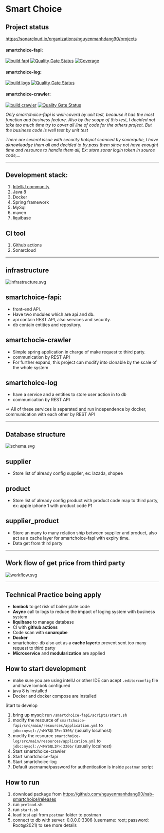 # Smart Choice

## Project status

https://sonarcloud.io/organizations/nguyenmanhdang90/projects

#### smartchoice-fapi: 

[![build fapi](https://github.com/nguyenmanhdang90/nab-smartchoice/actions/workflows/build.yml/badge.svg)](https://github.com/nguyenmanhdang90/nab-smartchoice/actions/workflows/build.yml)
[![Quality Gate Status](https://sonarcloud.io/api/project_badges/measure?project=nguyenmanhdang90_nab-smartchoice&metric=alert_status)](https://sonarcloud.io/dashboard?id=nguyenmanhdang90_nab-smartchoice)
[![Coverage](https://sonarcloud.io/api/project_badges/measure?project=nguyenmanhdang90_nab-smartchoice&metric=coverage)](https://sonarcloud.io/dashboard?id=nguyenmanhdang90_nab-smartchoice)

#### smartchoice-log:

[![build logs](https://github.com/nguyenmanhdang90/nab-smartchoice/actions/workflows/build%20logs.yml/badge.svg)](https://github.com/nguyenmanhdang90/nab-smartchoice/actions/workflows/build%20logs.yml)
[![Quality Gate Status](https://sonarcloud.io/api/project_badges/measure?project=smartchoice-log&metric=alert_status)](https://sonarcloud.io/dashboard?id=smartchoice-log)

#### smartchoice-crawler: 

[![build crawler](https://github.com/nguyenmanhdang90/nab-smartchoice/actions/workflows/build%20crawler.yml/badge.svg)](https://github.com/nguyenmanhdang90/nab-smartchoice/actions/workflows/build%20crawler.yml)
[![Quality Gate Status](https://sonarcloud.io/api/project_badges/measure?project=smartchoice-crawler-2&metric=alert_status)](https://sonarcloud.io/dashboard?id=smartchoice-crawler-2)

*Only smartchoice-fapi is well-coverd by unit test, because it has the most function and business feature. Also by the scope of this test, I decided not take too much time try to cover all line of code for the others project. But the business code is well test by unit test*

*There are several issue with security hotspot scanned by sonarqube, I have aknowleadge them all and decided to by pass them since not have enought time and resource to handle them all, Ex: store sonar login token in source code,...*

---
## Development stack:

 1. [IntelliJ community](https://www.jetbrains.com/idea/)
 1. Java 8
 1. Docker
 1. Spring framework
 1. MySql
 1. maven
 1. liquibase

## CI tool

 1. Github actions
 1. Sonarcloud

---

## infrastructure

<img alt="infrastructure.svg" src="./documents/infrastructure.svg">

## smartchoice-fapi: 
 - front-end API.
 - Have two modules which are api and db.
 - api contain REST API, also services and security.
 - db contain entities and repository.

## smartchocie-crawler
 - Simple spring application in charge of make request to third party.
 - communication by REST API
 - For further expand, this project can modify into clonable by the scale of the whole system

## smartchoice-log
 - have a service and a entities to store user action in to db
 - communication by REST API

=> All of these services is separated and run independence by docker, communication with each other by REST API

---
## Database structure

<img alt="schema.svg" src="./documents/schema.svg">

## supplier
 - Store list of already config supplier, ex: lazada, shopee

## product

 - Store list of already config product with product code map to third party, ex: apple iphone 1 with product code P1

## supplier_product

 - Store an many to many relation ship between supplier and product, also act as a cache layer for smartchoice-fapi with expiry time.
 - Data get from third party

---

## Work flow of get price from third party

<img alt="workflow.svg" src="./documents/workflow.svg">

---
## Technical Practice being apply

 - **lombok** to get risk of boiler plate code
 - **Async** call to logs to reduce the impact of loging system with business system
 - **liquibase** to manage database
 - CI with **github actions**
 - Code scan with **sonarqube**
 - **Docker**
 - smartchoice-db also act as a **cache layer**to prevent sent too many request to third party
 - **Microservice** and **modularization** are applied

## How to start development

 - make sure you are using intellJ or other IDE can acept `.editorconfig` file and have lombok configured
 - java 8 is installed
 - Docker and docker compose are installed

Start to develop

 1. bring up mysql: run `/smartchoice-fapi/scripts/start.sh`
 1. modify the resource of `smartchoice-fapi/src/main/resources/application.yml` to `jdbc:mysql://<MYSQLIP>:3306/` (usually localhost)
 1. modify the resource `smartchoice-log/src/main/resources/application.yml` to `jdbc:mysql://<MYSQLIP>:3306/` (usually localhost)
 1. Start smartchoice-crawler
 1. Start smartchoice-fapi
 1. Start smartchoice-log
 1. Default username/password for authentication is inside `postman` script

 
## How to run

 1. download package from https://github.com/nguyenmanhdang90/nab-smartchoice/releases
 1. run `preload.sh`
 1. run `start.sh`
 1. load test api from `postman` folder to postman
 1. connect to db with server: 0.0.0.0:3306 (username: root; password: Root@2021) to see more details
